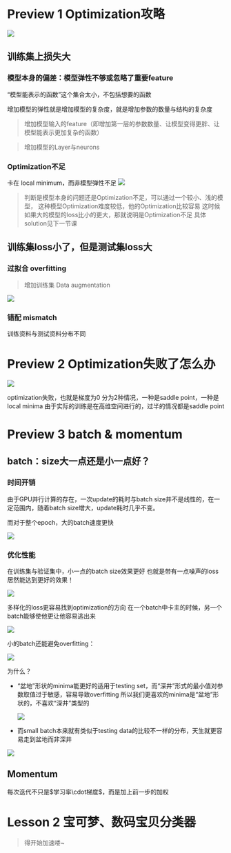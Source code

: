 # Preview 1 Optimization攻略

![](assets/20250722_234803_image.png)

## 训练集上损失大

### 模型本身的偏差：模型弹性不够或忽略了重要feature

“模型能表示的函数”这个集合太小，不包括想要的函数

增加模型的弹性就是增加模型的复杂度，就是增加参数的数量与结构的复杂度

> 增加模型输入的feature（即增加第一层的参数数量、让模型变得更胖、让模型能表示更加复杂的函数）

> 增加模型的Layer与neurons

### Optimization不足

卡在 local minimum，而非模型弹性不足
![](assets/20250723_002042_image.png)

> 判断是模型本身的问题还是Optimization不足，可以通过一个较小、浅的模型，
> 这种模型Optimization难度较低，他的Optimization比较容易
> 这时候如果大的模型的loss比小的更大，那就说明是Optimization不足
> 具体solution见下一节课

## 训练集loss小了，但是测试集loss大

### 过拟合 overfitting

> 增加训练集
> Data augmentation

![](assets/20250729_135310_image.png)

### 错配 mismatch

训练资料与测试资料分布不同

# Preview 2 Optimization失败了怎么办

![](assets/20250729_213623_image.png)

optimization失败，也就是梯度为0
分为2种情况，一种是saddle point，一种是local minima
由于实际的训练是在高维空间进行的，过半的情况都是saddle point

# Preview 3 batch & momentum

## batch：size大一点还是小一点好？

### 时间开销

由于GPU并行计算的存在，一次update的耗时与batch size并不是线性的，在一定范围内，随着batch size增大，update耗时几乎不变。

而对于整个epoch，大的batch速度更快

![](assets/20250730_163652_image.png)

### 优化性能

在训练集与验证集中，小一点的batch size效果更好
也就是带有一点噪声的loss居然能达到更好的效果！

![](assets/20250730_164213_image.png)

多样化的loss更容易找到optimization的方向
在一个batch中卡主的时候，另一个batch能够使他更让他容易逃出来

![](assets/20250730_171033_image.png)

小的batch还能避免overfitting：

![](assets/20250730_182753_image.png)

为什么？

- “盆地”形状的minima能更好的适用于testing set，而“深井”形式的最小值对参数取值过于敏感，容易导致overfitting
  所以我们更喜欢的minima是“盆地”形状的，不喜欢“深井”类型的

  ![](assets/20250730_182928_image.png)
- 而small batch本来就有类似于testing data的比较不一样的分布，天生就更容易走到盆地而非深井

![](assets/20250730_183912_image.png)

## Momentum

每次迭代不只是$学习率\cdot梯度$，而是加上前一步的加权

# Lesson 2 宝可梦、数码宝贝分类器

> 得开始加速喽~
